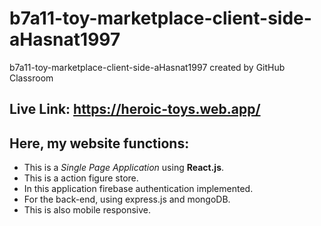 # b7a11-toy-marketplace-client-side-aHasnat1997
b7a11-toy-marketplace-client-side-aHasnat1997 created by GitHub Classroom

## Live Link: https://heroic-toys.web.app/

## Here, my website functions: 

- This is a _Single Page Application_ using **React.js**.
- This is a action figure store. 
- In this application firebase authentication implemented.
- For the back-end, using express.js and mongoDB.
- This is also mobile responsive.

